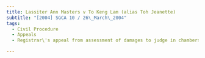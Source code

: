 ```yaml
---
title: Lassiter Ann Masters v To Keng Lam (alias Toh Jeanette) 
subtitle: "[2004] SGCA 10 / 26\_March\_2004"
tags:
  - Civil Procedure
  - Appeals
  - Registrar\'s appeal from assessment of damages to judge in chambers

---
```


